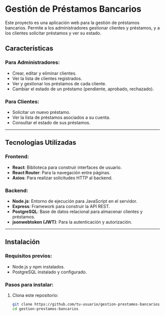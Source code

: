 # Gestión de Préstamos Bancarios

Este proyecto es una aplicación web para la gestión de préstamos bancarios. Permite a los administradores gestionar clientes y préstamos, y a los clientes solicitar préstamos y ver su estado.

## Características

### Para Administradores:
- Crear, editar y eliminar clientes.
- Ver la lista de clientes registrados.
- Ver y gestionar los préstamos de cada cliente.
- Cambiar el estado de un préstamo (pendiente, aprobado, rechazado).

### Para Clientes:
- Solicitar un nuevo préstamo.
- Ver la lista de préstamos asociados a su cuenta.
- Consultar el estado de sus préstamos.

---

## Tecnologías Utilizadas

### Frontend:
- **React**: Biblioteca para construir interfaces de usuario.
- **React Router**: Para la navegación entre páginas.
- **Axios**: Para realizar solicitudes HTTP al backend.

### Backend:
- **Node.js**: Entorno de ejecución para JavaScript en el servidor.
- **Express**: Framework para construir la API REST.
- **PostgreSQL**: Base de datos relacional para almacenar clientes y préstamos.
- **jsonwebtoken (JWT)**: Para la autenticación y autorización.

---

## Instalación

### Requisitos previos:
- Node.js y npm instalados.
- PostgreSQL instalado y configurado.

### Pasos para instalar:

1. Clona este repositorio:
   ```bash
   git clone https://github.com/tu-usuario/gestion-prestamos-bancarios.git
   cd gestion-prestamos-bancarios